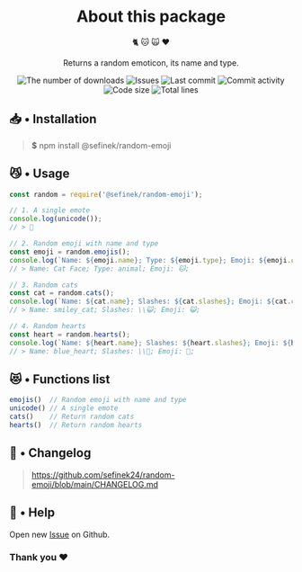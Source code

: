 <div align="center">
    <h1>About this package</h1>
    <div>🐈 🐱 🙀 ❤️</div>
    <p>Returns a random emoticon, its name and type.</p>
    <a href="https://www.npmjs.com/package/@sefinek/random-emoji" target="_blank" title="random-emoji - npm" style="text-decoration:none">
        <img src="https://img.shields.io/npm/dt/@sefinek/random-emoji.svg?maxAge=3600" alt="The number of downloads">
        <img src="https://img.shields.io/github/issues/sefinek24/random-emoji" alt="Issues">
        <img src="https://img.shields.io/github/last-commit/sefinek24/random-emoji" alt="Last commit">
        <img src="https://img.shields.io/github/commit-activity/w/sefinek24/random-emoji" alt="Commit activity">
        <img src="https://img.shields.io/github/languages/code-size/sefinek24/random-emoji" alt="Code size">
        <img src="https://img.shields.io/tokei/lines/github/sefinek24/random-emoji" alt="Total lines">
    </a>
</div>

## 📥 • Installation
> **$** npm install @sefinek/random-emoji

## 😼 • Usage
```js
const random = require('@sefinek/random-emoji');

// 1. A single emote
console.log(unicode());
// > 🥰

// 2. Random emoji with name and type
const emoji = random.emojis();
console.log(`Name: ${emoji.name}; Type: ${emoji.type}; Emoji: ${emoji.content};`);
// > Name: Cat Face; Type: animal; Emoji: 🐱;

// 3. Random cats
const cat = random.cats();
console.log(`Name: ${cat.name}; Slashes: ${cat.slashes}; Emoji: ${cat.content};`);
// > Name: smiley_cat; Slashes: \\😺; Emoji: 😺;

// 4. Random hearts
const heart = random.hearts();
console.log(`Name: ${heart.name}; Slashes: ${heart.slashes}; Emoji: ${heart.content};`);
// > Name: blue_heart; Slashes: \\💙; Emoji: 💙;
```

## 😻 • Functions list
```js
emojis()  // Random emoji with name and type
unicode() // A single emote
cats()    // Return random cats
hearts()  // Return random hearts
```

## 📝 • Changelog
> <a href="https://github.com/sefinek24/random-emoji/blob/main/CHANGELOG.md" target="_blank" title="random-emoji/CHANGELOG.md at main · sefinek24/random-emoji">https://github.com/sefinek24/random-emoji/blob/main/CHANGELOG.md</a>

## 🤝 • Help
Open new <a href="https://github.com/sefinek24/random-emoji/issues/new/choose" target="_blank">Issue</a> on Github.  
  
### Thank you ❤️